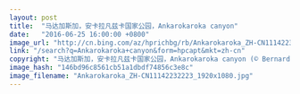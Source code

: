 ```yaml
---
layout: post
title:  "马达加斯加，安卡拉凡兹卡国家公园，Ankarokaroka canyon"
date:   "2016-06-25 16:00:00 +0800"
image_url: "http://cn.bing.com/az/hprichbg/rb/Ankarokaroka_ZH-CN11142232223_1920x1080.jpg"
link: "/search?q=Ankarokaroka+canyon&form=hpcapt&mkt=zh-cn"
copyright: "马达加斯加，安卡拉凡兹卡国家公园，Ankarokaroka canyon (© Bernard Castelein/Minden Pictures)"
image_hash: "146bd96c8561cb51a1dbdf74856c3e8c"
image_filename: "Ankarokaroka_ZH-CN11142232223_1920x1080.jpg"
---
```

